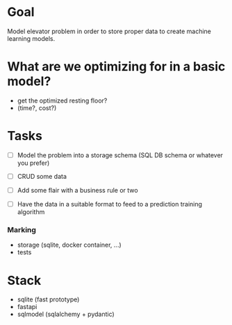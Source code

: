 # Goal
Model elevator problem in order to store proper data to create machine learning models.

# What are we optimizing for in a basic model?
- get the optimized resting floor?
- (time?, cost?)

# Tasks
- [ ] Model the problem into a storage schema (SQL DB schema or whatever you prefer)
- [ ] CRUD some data
- [ ] Add some flair with a business rule or two
- [ ] Have the data in a suitable format to feed to a prediction training algorithm


### Marking 
- storage (sqlite, docker container, ...)
- tests

# Stack
- sqlite (fast prototype)
- fastapi
- sqlmodel (sqlalchemy + pydantic)



